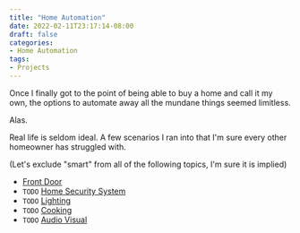 ```yaml
---
title: "Home Automation"
date: 2022-02-11T23:17:14-08:00
draft: false
categories:
- Home Automation
tags:
- Projects
---
```


Once I finally got to the point of being able to buy a home and call it my own, the options to automate away all the mundane things seemed limitless.

Alas.

Real life is seldom ideal. A few scenarios I ran into that I'm sure every other homeowner has struggled with.

(Let's exclude "smart" from all of the following topics, I'm sure it is implied)

- [Front Door](front-door.md)
- `TODO` [Home Security System](home-security-system.md)
- `TODO` [Lighting](lighting.md)
- `TODO` [Cooking](cooking.md)
- `TODO` [Audio Visual](audio-visual.md)